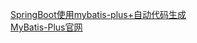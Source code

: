 [SpringBoot使用mybatis-plus+自动代码生成](https://www.cnblogs.com/yui66/p/9621115.html)<br>
[MyBatis-Plus官网](https://mp.baomidou.com/)<br>
